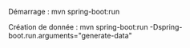 
Démarrage :
mvn spring-boot:run

Création de donnée :
mvn spring-boot:run -Dspring-boot.run.arguments="generate-data"